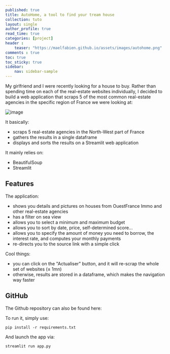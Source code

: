 ```yaml
---
published: true
title: AutoHome, a tool to find your tream house
collection: tuto
layout: single
author_profile: true
read_time: true
categories: [project]
header :
    teaser: "https://maelfabien.github.io/assets/images/autohome.png"
comments : true
toc: true
toc_sticky: true
sidebar:
    nav: sidebar-sample
---
```


My girlfriend and I were recently looking for a house to buy. Rather than spending time on each of the real-estate websites individually, I decided to build a web application that scraps 5 of the most common real-estate agencies in the specific region of France we were looking at:

![image](https://maelfabien.github.io/assets/images/autohome.png)

It basically:
- scraps 5 real-estate agencies in the North-West part of France
- gathers the results in a single dataframe
- displays and sorts the results on a Streamlit web application

It mainly relies on:
- BeautifulSoup
- Streamlit

## Features

The application:
- shows you details and pictures on houses from OuestFrance Immo and other real-estate agencies
- has a filter on sea view
- allows you to select a minimum and maximum budget
- allows you to sort by date, price, self-determined score...
- allows you to specify the amount of money you need to borrow, the interest rate, and computes your monthly payments
- re-directs you to the source link with a simple click

Cool things:
- you can click on the "Actualiser" button, and it will re-scrap the whole set of websites (± 1mn)
- otherwise, results are stored in a dataframe, which makes the navigation way faster

## GitHub

The Github repository can also be found here:

<div class="github-card" data-github="maelfabien/AutoHome" data-width="100%" data-height="" data-theme="default"></div>
<script src="//cdn.jsdelivr.net/github-cards/latest/widget.js"></script>

To run it, simply use:

```
pip install -r requirements.txt
```

And launch the app via:

```
streamlit run app.py
```


